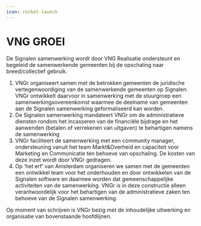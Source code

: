 ```yaml
---
icon: rocket-launch
---
```


# VNG GROEI

De Signalen samenwerking wordt door VNG Realisatie ondersteunt en begeleid de samenwerkende gemeenten bij de opschaling naar breed/collectief gebruik.&#x20;

1. VNGr organiseert samen met de betrokken gemeenten de juridische vertegenwoordiging van de samenwerkende gemeenten op Signalen. VNGr ontwikkelt daarvoor  in samenwerking met de stuurgroep een samenwerkingsovereenkomst waarmee de deelname van  gemeenten aan de Signalen samenwerking geformaliseerd kan worden. &#x20;
2. De Signalen samenwerking mandateert VNGr om de administratieve diensten rondom het incasseren van de financiële bijdrage en het aanwenden (betalen of verrekenen van uitgaven) te behartigen namens de samenwerking&#x20;
3. VNGr faciliteert de samenwerking met een community manager, ondersteuning vanuit het team Markt\&Overheid en capaciteit voor Marketing en Communicatie ten behoeve van opschaling. De kosten van deze inzet wordt door VNGr gedragen.&#x20;
4. Op ‘het erf’ van Amsterdam organiseren we samen met de gemeenten een ontwikkel team voor het onderhouden en door ontwikkelen van de Signalen software en daarmee worden dat gemeenschappelijke activiteiten van de samenwerking. VNGr is in deze constructie alleen verantwoordelijk voor het behartigen van de administratieve zaken ten behoeve van de Signalen samenwerking.&#x20;

&#x20;Op moment van schrijven is VNGr bezig met de inhoudelijke uitwerking en organisatie van bovenstaande hoofdlijnen.&#x20;
